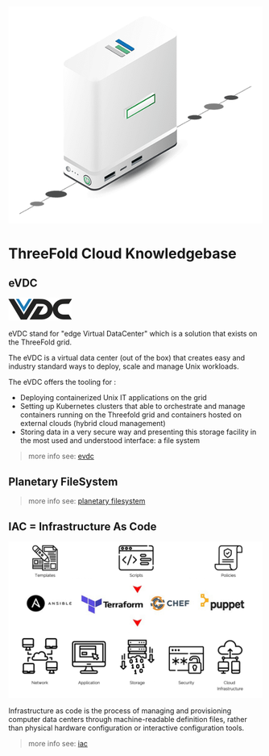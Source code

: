 ![](img/vdc_node.png)

# ThreeFold Cloud Knowledgebase

## eVDC

![](img/vdc.png)

eVDC stand for "edge Virtual DataCenter" which is a solution that exists on the ThreeFold grid.

The eVDC is a virtual data center (out of the box) that creates easy and industry standard ways to deploy, scale and manage Unix workloads.

The eVDC offers the tooling for :

- Deploying containerized Unix IT applications on the grid
- Setting up Kubernetes clusters that able to orchestrate and manage containers running on the Threefold grid and containers hosted on external clouds (hybrid cloud management)
- Storing data in a very secure way and presenting this storage facility in the most used and understood interface: a file system

[](./img/vdc-3bot.png)

> more info see: [evdc](evdc)

## Planetary FileSystem

> more info see: [planetary filesystem](planetfs)

## IAC = Infrastructure As Code

![](img/iac_intro.png)

Infrastructure as code is the process of managing and provisioning computer data centers through machine-readable definition files, rather than physical hardware configuration or interactive configuration tools.

> more info see: [iac](iac)
